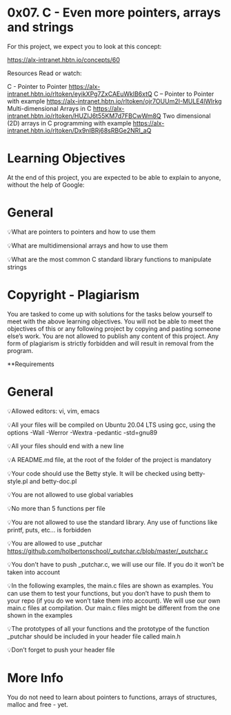 # 0x07. C - Even more pointers, arrays and strings

For this project, we expect you to look at this concept:

https://alx-intranet.hbtn.io/concepts/60


Resources
Read or watch:

C - Pointer to Pointer https://alx-intranet.hbtn.io/rltoken/eyikXPg7ZxCAEuWklB6xtQ
C – Pointer to Pointer with example https://alx-intranet.hbtn.io/rltoken/ojr7OUUm2I-MULE4lWlrkg
Multi-dimensional Arrays in C https://alx-intranet.hbtn.io/rltoken/HUZIJ6t55KM7d7FBCwWm8Q
Two dimensional (2D) arrays in C programming with example https://alx-intranet.hbtn.io/rltoken/Dx9nIBRj68sRBGe2NRI_aQ


# Learning Objectives


At the end of this project, you are expected to be able to explain to anyone, without the help of Google:

# General

💡What are pointers to pointers and how to use them

💡What are multidimensional arrays and how to use them

💡What are the most common C standard library functions to manipulate strings

# Copyright - Plagiarism
You are tasked to come up with solutions for the tasks below yourself to meet with the above learning objectives.
You will not be able to meet the objectives of this or any following project by copying and pasting someone else’s work.
You are not allowed to publish any content of this project.
Any form of plagiarism is strictly forbidden and will result in removal from the program.

**Requirements

# General

💡Allowed editors: vi, vim, emacs

💡All your files will be compiled on Ubuntu 20.04 LTS using gcc, using the options -Wall -Werror -Wextra -pedantic -std=gnu89

💡All your files should end with a new line

💡A README.md file, at the root of the folder of the project is mandatory

💡Your code should use the Betty style. It will be checked using betty-style.pl and betty-doc.pl

💡You are not allowed to use global variables

💡No more than 5 functions per file

💡You are not allowed to use the standard library. Any use of functions like printf, puts, etc… is forbidden

💡You are allowed to use _putchar https://github.com/holbertonschool/_putchar.c/blob/master/_putchar.c

💡You don’t have to push _putchar.c, we will use our file. If you do it won’t be taken into account

💡In the following examples, the main.c files are shown as examples. You can use them to test your functions, but you don’t have to push them to your repo (if you do we won’t take them into account). We will use our own main.c files at compilation. Our main.c files might be different from the one shown in the examples

💡The prototypes of all your functions and the prototype of the function _putchar should be included in your header file called main.h

💡Don’t forget to push your header file

# More Info
You do not need to learn about pointers to functions, arrays of structures, malloc and free - yet.
